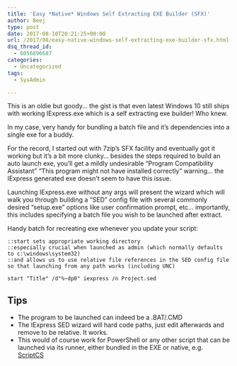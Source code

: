 ```yaml
---
title: 'Easy *Native* Windows Self Extracting EXE Builder (SFX)'
author: Beej
type: post
date: 2017-08-10T20:21:25+00:00
url: /2017/08/easy-native-windows-self-extracting-exe-builder-sfx.html
dsq_thread_id:
  - 6056896687
categories:
  - Uncategorized
tags:
  - SysAdmin

---
```

This is an oldie but goody&#8230; the gist is that even latest Windows 10 still ships with working IExpress.exe which is a self extracting exe builder! Who knew.

In my case, very handy for bundling a batch file and it&#8217;s dependencies into a single exe for a buddy.

For the record, I started out with 7zip&#8217;s SFX facility and eventually got it working but it&#8217;s a bit more clunky&#8230; besides the steps required to build an auto launch exe, you&#8217;ll get a mildly undesirable &#8220;Program Compatibility Assistant&#8221; &#8220;This program might not have installed correctly&#8221; warning&#8230; the IExpress generated exe doesn&#8217;t seem to have this issue.

Launching IExpress.exe without any args will present the wizard which will walk you through building a &#8220;SED&#8221; config file with several commonly desired &#8220;setup.exe&#8221; options like user confirmation prompt, etc&#8230; importantly, this includes specifying a batch file you wish to be launched after extract.

Handy batch for recreating exe whenever you update your script:

    ::start sets appropriate working directory
    ::especially crucial when launched as admin (which normally defaults to c:\windows\system32)
    ::and allows us to use relative file references in the SED config file so that launching from any path works (including UNC)
    
    start "Title" /d"%~dp0" iexpress /n Project.sed
    

## Tips

  * The program to be launched can indeed be a .BAT/.CMD
  * The IExpress SED wizard will hard code paths, just edit afterwards and remove to be relative. It works.
  * This would of course work for PowerShell or any other script that can be launched via its runner, either bundled in the EXE or native, e.g. [ScriptCS][1]

 [1]: http://scriptcs.net/